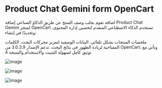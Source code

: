 # Product Chat Gemini form OpenCart

اضافة تقوم بجلب وصف المنتج عن طريق الذكاؤ الصناعي
إضافة Product Chat Gemini لمتجر OpenCart تستخدم الذكاء الاصطناعي المتقدم لتحسين إدارة المحتوى، وتحديدًا في إنشاء:

ملخصات المنتجات بشكل تلقائي.
البيانات الوصفية لتعزيز محركات البحث.
الكلمات المفتاحية لزيادة الظهور في نتائج البحث.
تدعم الإصدار 3.0.3.9 من OpenCart، وتأتي مع توثيق كامل لسهولة التثبيت والاستخدام
والنسخة 4


![image](https://github.com/user-attachments/assets/2f1a8dfe-afc2-415f-8790-aea3c03c5ee8)



![image](https://github.com/user-attachments/assets/08b6931d-9e14-49ef-8c3e-edcef555c11c)

![image](https://github.com/user-attachments/assets/a3f36438-7f23-43d7-9f43-e768adc8da69)






